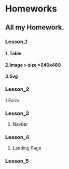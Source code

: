 # Homeworks

## All my Homework. 


### Lesson_1 
####  1. Table 
####  2.Image > size >640x480 
####  3.Svg 

### Lesson_2
  1.Form
  
### Lesson_3 
  1. Navbar
  
### Lesson_4
  1. Landing Page
  
### Lesson_5
  

